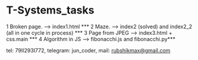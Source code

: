 # T-Systems_tasks
1 Broken page.  --> index1.html ***
2 Maze.  --> index2 (solved) and index2_2 (all in one cycle in process) *** 
3 Page from JPEG --> index3.html + css.main ***
4 Algorithm in JS --> fibonacchi.js and fibonacchi.py***


tel: 79II29ЗI772,
telegram: jun_coder,
mail: rubshikmax@gmail.com
